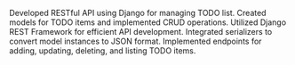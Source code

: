 Developed RESTful API using Django for managing TODO list.
Created models for TODO items and implemented CRUD operations.
Utilized Django REST Framework for efficient API development.
Integrated serializers to convert model instances to JSON format.
Implemented endpoints for adding, updating, deleting, and listing TODO items.
